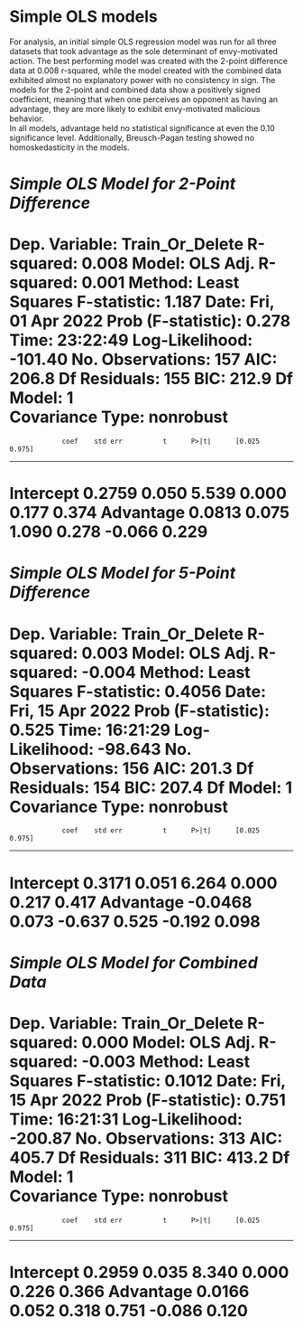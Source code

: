 # Simple OLS models
For analysis, an initial simple OLS regression model was run for all three datasets that took advantage as the sole determinant of envy-motivated action. 
The best performing model was created with the 2-point difference data at 0.008 r-squared, while the model created with the combined data exhibited almost no explanatory power with no consistency in sign. 
The models for the 2-point and combined data show a positively signed coefficient, meaning that when one perceives an opponent as having an advantage, they are more likely to exhibit envy-motivated malicious behavior.  
In all models, advantage held no statistical significance at even the 0.10 significance level. 
Additionally, Breusch-Pagan testing showed no homoskedasticity in the models.

*Simple OLS Model for 2-Point Difference*
==============================================================================
Dep. Variable:        Train_Or_Delete   R-squared:                       0.008
Model:                            OLS   Adj. R-squared:                  0.001
Method:                 Least Squares   F-statistic:                     1.187
Date:                Fri, 01 Apr 2022   Prob (F-statistic):              0.278
Time:                        23:22:49   Log-Likelihood:                -101.40
No. Observations:                 157   AIC:                             206.8
Df Residuals:                     155   BIC:                             212.9
Df Model:                           1                                         
Covariance Type:            nonrobust                                         
==============================================================================
                 coef    std err          t      P>|t|      [0.025      0.975]
------------------------------------------------------------------------------
Intercept      0.2759      0.050      5.539      0.000       0.177       0.374
Advantage      0.0813      0.075      1.090      0.278      -0.066       0.229
==============================================================================


*Simple OLS Model for 5-Point Difference*                       
==============================================================================
Dep. Variable:        Train_Or_Delete   R-squared:                       0.003
Model:                            OLS   Adj. R-squared:                 -0.004
Method:                 Least Squares   F-statistic:                    0.4056
Date:                Fri, 15 Apr 2022   Prob (F-statistic):              0.525
Time:                        16:21:29   Log-Likelihood:                -98.643
No. Observations:                 156   AIC:                             201.3
Df Residuals:                     154   BIC:                             207.4
Df Model:                           1                                         
Covariance Type:            nonrobust                                         
==============================================================================
                 coef    std err          t      P>|t|      [0.025      0.975]
------------------------------------------------------------------------------
Intercept      0.3171      0.051      6.264      0.000       0.217       0.417
Advantage     -0.0468      0.073     -0.637      0.525      -0.192       0.098
==============================================================================

*Simple OLS Model for Combined Data*
==============================================================================
Dep. Variable:        Train_Or_Delete   R-squared:                       0.000
Model:                            OLS   Adj. R-squared:                 -0.003
Method:                 Least Squares   F-statistic:                    0.1012
Date:                Fri, 15 Apr 2022   Prob (F-statistic):              0.751
Time:                        16:21:31   Log-Likelihood:                -200.87
No. Observations:                 313   AIC:                             405.7
Df Residuals:                     311   BIC:                             413.2
Df Model:                           1                                         
Covariance Type:            nonrobust                                         
==============================================================================
                 coef    std err          t      P>|t|      [0.025      0.975]
------------------------------------------------------------------------------
Intercept      0.2959      0.035      8.340      0.000       0.226       0.366
Advantage      0.0166      0.052      0.318      0.751      -0.086       0.120
==============================================================================

